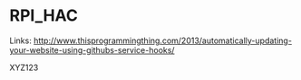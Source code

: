 # RPI_HAC

Links:
http://www.thisprogrammingthing.com/2013/automatically-updating-your-website-using-githubs-service-hooks/

XYZ123
